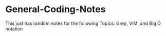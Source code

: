# General-Coding-Notes
This just has random notes for the following Topics:
Grep, VIM, and Big O notation

